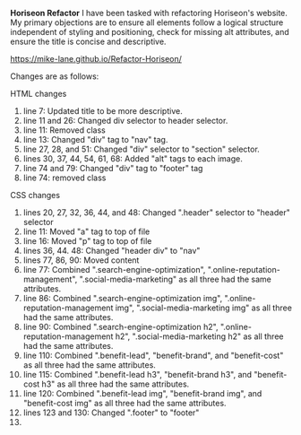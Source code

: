 <strong>Horiseon Refactor</strong>
I have been tasked with refactoring Horiseon's website. My primary objections are to ensure all elements follow a logical structure independent of styling and positioning, check for missing alt attributes, and ensure the title is concise and descriptive. 

https://mike-lane.github.io/Refactor-Horiseon/



Changes are as follows: 

HTML changes
<ol>
    <li>line 7: Updated title to be more descriptive.</li>
    <li>line 11 and 26: Changed div selector to header selector.</li>
    <li>line 11: Removed class </li>
    <li>line 13: Changed "div" tag to "nav" tag.</li>
    <li>line 27, 28, and 51: Changed "div" selector to "section" selector.</li>
    <li>lines 30, 37, 44, 54, 61, 68: Added "alt" tags to each image.</li>
    <li>line 74 and 79: Changed "div" tag to "footer" tag</li>
    <li>line 74: removed class</li>
</ol>

CSS changes
<ol>
    <li>lines 20, 27, 32, 36, 44, and 48: Changed ".header" selector to "header" selector</li>
    <li>line 11: Moved "a" tag to top of file</li>
    <li>line 16: Moved "p" tag to top of file</li>
    <li>lines 36, 44. 48: Changed "header div" to "nav"</li>
    <li>lines 77, 86, 90: Moved content</li>
    <li>line 77: Combined ".search-engine-optimization", ".online-reputation-management", ".social-media-marketing" as all three had the same attributes.</li>
    <li>line 86: Combined ".search-engine-optimization img", ".online-reputation-management img", ".social-media-marketing img" as all three had the same attributes.</li>
    <li>line 90: Combined ".search-engine-optimization h2", ".online-reputation-management h2", ".social-media-marketing h2" as all three had the same attributes.</li>
    <li>line 110: Combined ".benefit-lead", "benefit-brand", and "benefit-cost" as all three had the same attributes.</li>
    <li>line 115: Combined ".benefit-lead h3", "benefit-brand h3", and "benefit-cost h3" as all three had the same attributes.</li>
    <li>line 120: Combined ".benefit-lead img", "benefit-brand img", and "benefit-cost img" as all three had the same attributes.</li>
    <li>lines 123 and 130: Changed ".footer" to "footer"</li>
    <li></li>
</ol>

